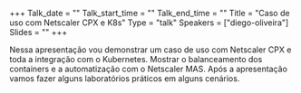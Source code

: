 +++
Talk_date = ""
Talk_start_time = ""
Talk_end_time = ""
Title = "Caso de uso com Netscaler CPX e K8s"
Type = "talk"
Speakers = ["diego-oliveira"]
Slides = ""
+++

Nessa apresentação vou demonstrar um caso de uso com Netscaler CPX e toda a integração com o Kubernetes. Mostrar o balanceamento dos containers e a automatização com o Netscaler MAS. Após a apresentação vamos fazer alguns laboratórios práticos em alguns cenários.
